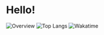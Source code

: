 # Hello!

![Overview](https://github-readme-stats.vercel.app/api?username=Luna5ama&count_private=true&card_width=100&title_color=CC88BB&line_height=27&text_color=885566&bg_color=FFFFFF)
![Top Langs](https://github-readme-stats.vercel.app/api/top-langs/?username=Luna5ama&&langs_count=3&card_height=500&card_width=100&title_color=CC88BB&text_color=885566&bg_color=FFFFFF)
![Wakatime](https://github-readme-stats.vercel.app/api/wakatime?username=Luna5ama&card_width=250&title_color=CC88BB&langs_count=5&text_color=885566&bg_color=bg_color=FFFFFF)
